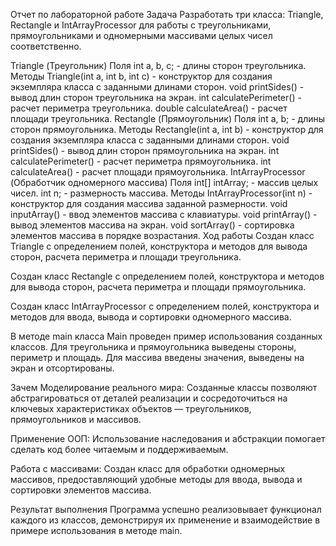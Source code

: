 Отчет по лабораторной работе
Задача
Разработать три класса: Triangle, Rectangle и IntArrayProcessor для работы с треугольниками, прямоугольниками и одномерными массивами целых чисел соответственно.

Triangle (Треугольник)
Поля
int a, b, c; - длины сторон треугольника.
Методы
Triangle(int a, int b, int c) - конструктор для создания экземпляра класса с заданными длинами сторон.
void printSides() - вывод длин сторон треугольника на экран.
int calculatePerimeter() - расчет периметра треугольника.
double calculateArea() - расчет площади треугольника.
Rectangle (Прямоугольник)
Поля
int a, b; - длины сторон прямоугольника.
Методы
Rectangle(int a, int b) - конструктор для создания экземпляра класса с заданными длинами сторон.
void printSides() - вывод длин сторон прямоугольника на экран.
int calculatePerimeter() - расчет периметра прямоугольника.
int calculateArea() - расчет площади прямоугольника.
IntArrayProcessor (Обработчик одномерного массива)
Поля
int[] intArray; - массив целых чисел.
int n; - размерность массива.
Методы
IntArrayProcessor(int n) - конструктор для создания массива заданной размерности.
void inputArray() - ввод элементов массива с клавиатуры.
void printArray() - вывод элементов массива на экран.
void sortArray() - сортировка элементов массива в порядке возрастания.
Ход работы
Создан класс Triangle с определением полей, конструктора и методов для вывода сторон, расчета периметра и площади треугольника.

Создан класс Rectangle с определением полей, конструктора и методов для вывода сторон, расчета периметра и площади прямоугольника.

Создан класс IntArrayProcessor с определением полей, конструктора и методов для ввода, вывода и сортировки одномерного массива.

В методе main класса Main проведен пример использования созданных классов. Для треугольника и прямоугольника выведены стороны, периметр и площадь. Для массива введены значения, выведены на экран и отсортированы.

Зачем
Моделирование реального мира: Созданные классы позволяют абстрагироваться от деталей реализации и сосредоточиться на ключевых характеристиках объектов — треугольников, прямоугольников и массивов.

Применение ООП: Использование наследования и абстракции помогает сделать код более читаемым и поддерживаемым.

Работа с массивами: Создан класс для обработки одномерных массивов, предоставляющий удобные методы для ввода, вывода и сортировки элементов массива.

Результат выполнения
Программа успешно реализовывает функционал каждого из классов, демонстрируя их применение и взаимодействие в примере использования в методе main.